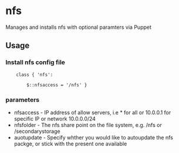 # nfs

Manages and installs nfs with optional paramters via Puppet

## Usage

### Install nfs config file

```
    class { 'nfs': 

        $::nfsaccess = '/nfs' }
```

### parameters

* nfsaccess  - IP address of allow servers, i.e * for all or 10.0.0.1 for specific IP or network 10.0.0.0/24
* nfsfolder  - The nfs share point on the file system, e.g. /nfs or /secondarystorage
* auotupdate - Specify whther you would like to autoupdate the nfs packge, or stick with the present one available
